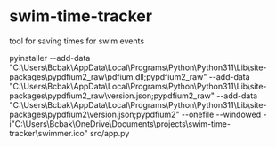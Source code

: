 # swim-time-tracker
tool for saving times for swim events


 pyinstaller --add-data "C:\Users\Bcbak\AppData\Local\Programs\Python\Python311\Lib\site-packages\pypdfium2_raw\pdfium.dll;pypdfium2_raw" --add-data "C:\Users\Bcbak\AppData\Local\Programs\Python\Python311\Lib\site-packages\pypdfium2_raw\version.json;pypdfium2_raw" --add-data "C:\Users\Bcbak\AppData\Local\Programs\Python\Python311\Lib\site-packages\pypdfium2\version.json;pypdfium2" --onefile --windowed -i"C:\Users\Bcbak\OneDrive\Documents\projects\swim-time-tracker\swimmer.ico" src/app.py